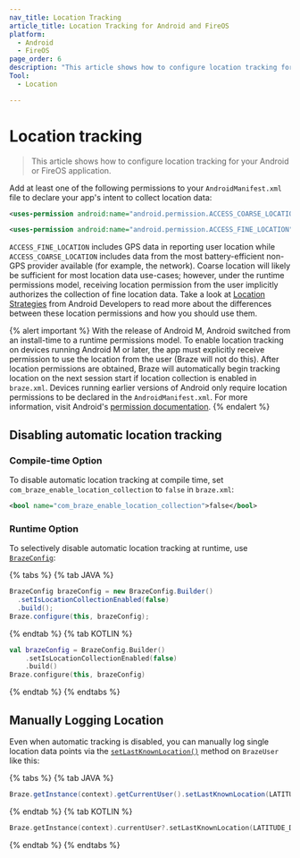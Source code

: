 ```yaml
---
nav_title: Location Tracking
article_title: Location Tracking for Android and FireOS
platform: 
  - Android
  - FireOS
page_order: 6
description: "This article shows how to configure location tracking for your Android or FireOS application."
Tool:
  - Location

---
```


# Location tracking

> This article shows how to configure location tracking for your Android or FireOS application.

Add at least one of the following permissions to your `AndroidManifest.xml` file to declare your app's intent to collect location data:

```xml
<uses-permission android:name="android.permission.ACCESS_COARSE_LOCATION" />
```
```xml
<uses-permission android:name="android.permission.ACCESS_FINE_LOCATION" />
```

`ACCESS_FINE_LOCATION` includes GPS data in reporting user location while `ACCESS_COARSE_LOCATION` includes data from the most battery-efficient non-GPS provider available (for example, the network). Coarse location will likely be sufficient for most location data use-cases; however, under the runtime permissions model, receiving location permission from the user implicitly authorizes the collection of fine location data. Take a look at [Location Strategies][1] from Android Developers to read more about the differences between these location permissions and how you should use them.

{% alert important %}
With the release of Android M, Android switched from an install-time to a runtime permissions model. To enable location tracking on devices running Android M or later, the app must explicitly receive permission to use the location from the user (Braze will not do this). After location permissions are obtained, Braze will automatically begin tracking location on the next session start if location collection is enabled in `braze.xml`. Devices running earlier versions of Android only require location permissions to be declared in the `AndroidManifest.xml`. For more information, visit Android's [permission documentation](https://developer.android.com/training/permissions/index.html).
{% endalert %}

## Disabling automatic location tracking

### Compile-time Option

To disable automatic location tracking at compile time, set `com_braze_enable_location_collection` to `false` in `braze.xml`:

```xml
<bool name="com_braze_enable_location_collection">false</bool>
```

### Runtime Option

To selectively disable automatic location tracking at runtime, use [`BrazeConfig`][2]:

{% tabs %}
{% tab JAVA %}

```java
BrazeConfig brazeConfig = new BrazeConfig.Builder()
  .setIsLocationCollectionEnabled(false)
  .build();
Braze.configure(this, brazeConfig);
```
 
{% endtab %}
{% tab KOTLIN %}

```kotlin
val brazeConfig = BrazeConfig.Builder()
    .setIsLocationCollectionEnabled(false)
    .build()
Braze.configure(this, brazeConfig)
```

{% endtab %}
{% endtabs %}

## Manually Logging Location

Even when automatic tracking is disabled, you can manually log single location data points via the [`setLastKnownLocation()`][4] method on `BrazeUser` like this:

{% tabs %}
{% tab JAVA %}

```java
Braze.getInstance(context).getCurrentUser().setLastKnownLocation(LATITUDE_DOUBLE_VALUE, LONGITUDE_DOUBLE_VALUE, ALTITUDE_DOUBLE_VALUE, ACCURACY_DOUBLE_VALUE);
```

{% endtab %}
{% tab KOTLIN %}

```kotlin
Braze.getInstance(context).currentUser?.setLastKnownLocation(LATITUDE_DOUBLE_VALUE, LONGITUDE_DOUBLE_VALUE, ALTITUDE_DOUBLE_VALUE, ACCURACY_DOUBLE_VALUE)
```

{% endtab %}
{% endtabs %}

[1]: https://stuff.mit.edu/afs/sipb/project/android/docs/guide/topics/location/strategies.html
[2]: {{site.baseurl}}/developer_guide/platform_integration_guides/android/advanced_use_cases/runtime_configuration/#runtime-configuration
[4]: https://braze-inc.github.io/braze-android-sdk/kdoc/braze-android-sdk/com.braze/-braze-user/set-last-known-location.html
